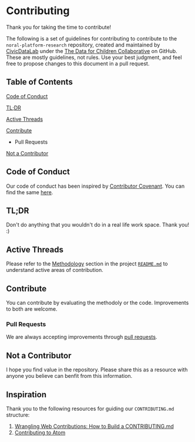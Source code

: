 # Contributing

Thank you for taking the time to contribute!

The following is a set of guidelines for contributing to contribute to the `noral-platform-research` repository, created and maintained by [CivicDataLab](https://github.com/CivicDataLab) under the [The Data for Children Collaborative](https://github.com/The-Data-for-Children-Collaborative/) on GitHub. These are mostly guidelines, not rules. Use your best judgment, and feel free to propose changes to this document in a pull request.

## Table of Contents

[Code of Conduct](#code-of-conduct)

[TL;DR](#tldr)

[Active Threads](#active-threads)

[Contribute](#contribute)
- Pull Requests

[Not a Contributor](#not-a-contributor)

## Code of Conduct

Our code of conduct has been inspired by [Contributor Covenant](https://www.contributor-covenant.org/). You can find the same [here](CODE-OF-CONDUCT.md).

## TL;DR

Don't do anything that you wouldn't do in a real life work space. Thank you! :)

## Active Threads

Please refer to the [Methodology](../../#methodology) section in the project [`README.md`](https://github.com/The-Data-for-Children-Collaborative/noral-platform-research) to understand active areas of contribution.

## Contribute

You can contribute by evaluating the methodoly or the code. Improvements to both are welcome.

### Pull Requests

We are always accepting improvements through [pull requests](https://docs.github.com/en/github/collaborating-with-issues-and-pull-requests/about-pull-requests).

## Not a Contributor

I hope you find value in the repository. Please share this as a resource with anyone you believe can benfit from this information.

## Inspiration

Thank you to the following resources for guiding our `CONTRIBUTING.md` structure:

1. [Wrangling Web Contributions: How to Build a CONTRIBUTING.md](https://mozillascience.github.io/working-open-workshop/contributing/)
2. [Contributing to Atom](https://github.com/atom/atom/blob/master/CONTRIBUTING.md)
